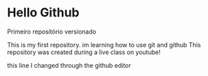 # Hello Github
 Primeiro repositório versionado

 This is my first repository. im learning how to use git and github
 This repository was created during a live class on youtube!


 this line I changed through the github editor
